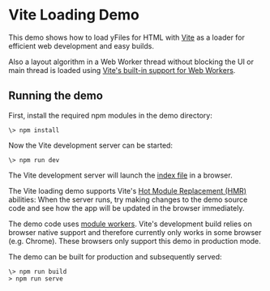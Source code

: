 <!--
 //////////////////////////////////////////////////////////////////////////////
 // @license
 // This file is part of yFiles for HTML 2.6.
 // Use is subject to license terms.
 //
 // Copyright (c) 2000-2024 by yWorks GmbH, Vor dem Kreuzberg 28,
 // 72070 Tuebingen, Germany. All rights reserved.
 //
 //////////////////////////////////////////////////////////////////////////////
-->
# Vite Loading Demo

This demo shows how to load yFiles for HTML with [Vite](https://vitejs.dev/) as a loader for efficient web development and easy builds.

Also a layout algorithm in a Web Worker thread without blocking the UI or main thread is loaded using [Vite's built-in support for Web Workers](https://vitejs.dev/guide/features.html#web-workers).

## Running the demo

First, install the required npm modules in the demo directory:

```
\> npm install
```

Now the Vite development server can be started:

```
\> npm run dev
```

The Vite development server will launch the [index file](http://localhost:3000) in a browser.

The Vite loading demo supports Vite's [Hot Module Replacement (HMR)](https://vitejs.dev/guide/features.html#hot-module-replacement) abilities: When the server runs, try making changes to the demo source code and see how the app will be updated in the browser immediately.

The demo code uses [module workers](https://web.dev/module-workers/). Vite's development build relies on browser native support and therefore currently only works in some browser (e.g. Chrome). These browsers only support this demo in production mode.

The demo can be built for production and subsequently served:

```
\> npm run build
> npm run serve
```

